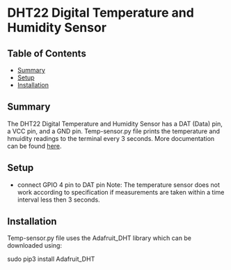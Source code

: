 # DHT22 Digital Temperature and Humidity Sensor

## Table of Contents
* [Summary](#Summary)
* [Setup](#Setup)
* [Installation](#Installation)

## Summary
The DHT22 Digital Temperature and Humidity Sensor has a DAT (Data) pin, a VCC pin, and a GND pin.
Temp-sensor.py file prints the temperature and hmuidity readings to the terminal every 3 seconds.
More documentation can be found [here](https://www.sparkfun.com/datasheets/Sensors/Temperature/DHT22.pdf).


## Setup
* connect GPIO 4 pin to DAT pin
Note: The temperature sensor does not work according to specification if measurements are taken within a time interval less then 3 seconds.


## Installation
Temp-sensor.py file uses the Adafruit_DHT library which can be downloaded using:

sudo pip3 install Adafruit_DHT
